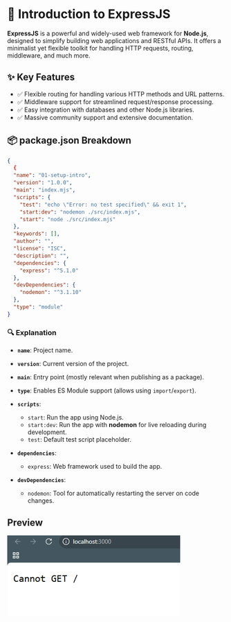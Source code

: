 # 🚀 Introduction to ExpressJS

**ExpressJS** is a powerful and widely-used web framework for **Node.js**, designed to simplify building web applications and RESTful APIs. It offers a minimalist yet flexible toolkit for handling HTTP requests, routing, middleware, and much more.

## ✨ Key Features

- ✅ Flexible routing for handling various HTTP methods and URL patterns.
- ✅ Middleware support for streamlined request/response processing.
- ✅ Easy integration with databases and other Node.js libraries.
- ✅ Massive community support and extensive documentation.

## 📦 package.json Breakdown

```json
{
  {
  "name": "01-setup-intro",
  "version": "1.0.0",
  "main": "index.mjs",
  "scripts": {
    "test": "echo \"Error: no test specified\" && exit 1",
    "start:dev": "nodemon ./src/index.mjs",
    "start": "node ./src/index.mjs"
  },
  "keywords": [],
  "author": "",
  "license": "ISC",
  "description": "",
  "dependencies": {
    "express": "^5.1.0"
  },
  "devDependencies": {
    "nodemon": "^3.1.10"
  },
  "type": "module"
}
```

### 🔍 Explanation

* **`name`**: Project name.
* **`version`**: Current version of the project.
* **`main`**: Entry point (mostly relevant when publishing as a package).
* **`type`**: Enables ES Module support (allows using `import`/`export`).
* **`scripts`**:

  * `start`: Run the app using Node.js.
  * `start:dev`: Run the app with **nodemon** for live reloading during development.
  * `test`: Default test script placeholder.
* **`dependencies`**:

  * `express`: Web framework used to build the app.
* **`devDependencies`**:

  * `nodemon`: Tool for automatically restarting the server on code changes.


## Preview
![Preview](screenshots/image.png)